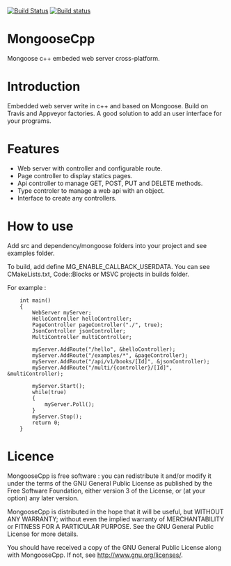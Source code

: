 [![Build Status](https://travis-ci.org/FragJage/MongooseCpp.svg?branch=master)](https://travis-ci.org/FragJage/MongooseCpp)
[![Build status](https://ci.appveyor.com/api/projects/status/yr84g6ic47jix751?svg=true)](https://ci.appveyor.com/project/FragJage/MongooseCpp)

MongooseCpp
===========
Mongoose c++ embeded web server cross-platform.

Introduction
============
Embedded web server write in c++ and based on Mongoose. Build on Travis and Appveyor factories. A good solution to add an user interface for your programs.

Features
========
 - Web server with controller and configurable route.
 - Page controller to display statics pages.
 - Api controller to manage GET, POST, PUT and DELETE methods.
 - Type controler to manage a web api with an object.
 - Interface to create any controllers.

How to use
==========
 Add src and dependency/mongoose folders into your project and see examples folder.
 
 To build, add define MG_ENABLE_CALLBACK_USERDATA. You can see CMakeLists.txt, Code::Blocks or MSVC projects in builds folder.
 
 For example :
    
		int main()
		{
			WebServer myServer;
			HelloController helloController;
			PageController pageController("./", true);
			JsonController jsonController;
			MultiController multiController;

			myServer.AddRoute("/hello", &helloController);
			myServer.AddRoute("/examples/*", &pageController);
			myServer.AddRoute("/api/v1/books/[Id]", &jsonController);
			myServer.AddRoute("/multi/{controller}/[Id]", &multiController);

			myServer.Start();
			while(true)
			{
				myServer.Poll();
			}
			myServer.Stop();
			return 0;
		}


Licence
=======
MongooseCpp is free software : you can redistribute it and/or modify it under the terms of the GNU General Public License as published by the Free Software Foundation, either version 3 of the License, or (at your option) any later version.

MongooseCpp is distributed in the hope that it will be useful, but WITHOUT ANY WARRANTY; without even the implied warranty of MERCHANTABILITY or FITNESS FOR A PARTICULAR PURPOSE. See the GNU General Public License for more details.

You should have received a copy of the GNU General Public License along with MongooseCpp. If not, see http://www.gnu.org/licenses/.